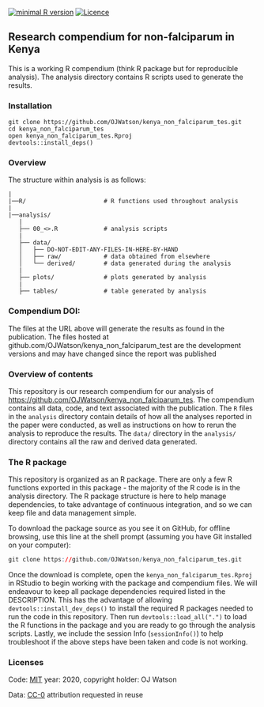 
<!-- README.md is generated from README.Rmd. Please edit that file -->

[![minimal R
version](https://img.shields.io/badge/R%3E%3D-4.0.3-brightgreen.svg)](https://cran.r-project.org/)
[![Licence](https://img.shields.io/github/license/mashape/apistatus.svg)](http://choosealicense.com/licenses/mit/)

## Research compendium for non-falciparum in Kenya

This is a working R compendium (think R package but for reproducible
analysis). The analysis directory contains R scripts used to generate
the results.

### Installation

    git clone https://github.com/OJWatson/kenya_non_falciparum_tes.git
    cd kenya_non_falciparum_tes
    open kenya_non_falciparum_tes.Rproj
    devtools::install_deps()

### Overview

The structure within analysis is as follows:

    |
    |──R/                      # R functions used throughout analysis
    |
    |──analysis/
       |
       ├── 00_<>.R             # analysis scripts
       |
       ├── data/
       │   ├── DO-NOT-EDIT-ANY-FILES-IN-HERE-BY-HAND
       │   ├── raw/            # data obtained from elsewhere
       │   └── derived/        # data generated during the analysis
       |
       ├── plots/              # plots generated by analysis
       |
       ├── tables/             # table generated by analysis

### Compendium DOI:

The files at the URL above will generate the results as found in the
publication. The files hosted at
github.com/OJWatson/kenya\_non\_falciparum\_test are the development versions
and may have changed since the report was published

### Overview of contents

This repository is our research compendium for our analysis of
<https://github.com/OJWatson/kenya_non_falciparum_tes>. The compendium
contains all data, code, and text associated with the publication. The
`R` files in the `analysis` directory contain details of how all the
analyses reported in the paper were conducted, as well as instructions
on how to rerun the analysis to reproduce the results. The `data/`
directory in the `analysis/` directory contains all the raw and derived
data generated.

### The R package

This repository is organized as an R package. There are only a few R
functions exported in this package - the majority of the R code is in
the analysis directory. The R package structure is here to help manage
dependencies, to take advantage of continuous integration, and so we can
keep file and data management simple.

To download the package source as you see it on GitHub, for offline
browsing, use this line at the shell prompt (assuming you have Git
installed on your computer):

``` r
git clone https://github.com/OJWatson/kenya_non_falciparum_tes.git
```

Once the download is complete, open the `kenya_non_falciparum_tes.Rproj` in
RStudio to begin working with the package and compendium files. We will
endeavour to keep all package dependencies required listed in the
DESCRIPTION. This has the advantage of allowing
`devtools::install_dev_deps()` to install the required R packages needed
to run the code in this repository. Then run `devtools::load_all(".")`
to load the R functions in the package and you are ready to go through
the analysis scripts. Lastly, we include the session Info
(`sessionInfo()`) to help troubleshoot if the above steps have been
taken and code is not working.

### Licenses

Code: [MIT](http://opensource.org/licenses/MIT) year: 2020, copyright
holder: OJ Watson

Data: [CC-0](http://creativecommons.org/publicdomain/zero/1.0/)
attribution requested in reuse
